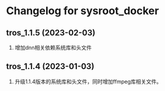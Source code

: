 # Changelog for sysroot_docker

tros_1.1.5 (2023-02-03)
------------------
1. 增加dnn相关依赖系统库和头文件

tros_1.1.4 (2023-01-03)
------------------
1. 升级1.1.4版本的系统库和头文件，同时增加ffmpeg库相关文件。
